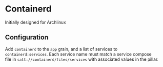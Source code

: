 Containerd
==========

Initially designed for Archlinux

Configuration
-------------

Add `containerd` to the `app` grain, and a list of services to `containerd:services`. Each service name
must match a service compose file in `salt://containerd/files/services` with associated values in the pillar.